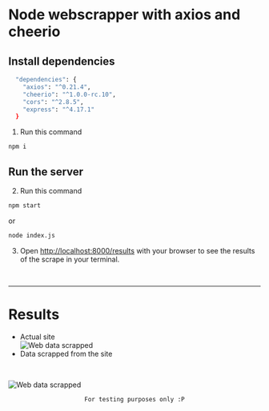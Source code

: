 # Node webscrapper with axios and cheerio

## Install dependencies
```bash
  "dependencies": {
    "axios": "^0.21.4",
    "cheerio": "^1.0.0-rc.10",
    "cors": "^2.8.5",
    "express": "^4.17.1"
  }
```

1. Run this command
```bash
npm i
```

## Run the server

2. Run this command

```bash
npm start
```
or

```bash
node index.js
```

3. Open [http://localhost:8000/results](http://localhost:8000/results) with your browser to see the results of the scrape in your terminal.

<br>
<hr> 

# Results
- Actual site <br>
![Web data scrapped](https://user-images.githubusercontent.com/14861253/177007945-8d224eb5-f966-4c3b-bd66-a28b80d23b97.png)
- Data scrapped from the site
<br>

![Web data scrapped](https://user-images.githubusercontent.com/14861253/177007928-66aa675b-df9c-40b7-848f-263f7f8444cd.png)


<div style="text-align:center">

```
For testing purposes only :P
```

</div>
